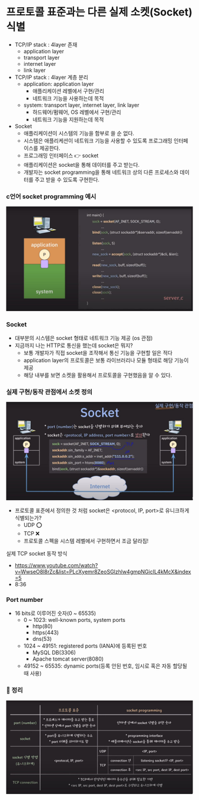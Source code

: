 
# 프로토콜 표준과는 다른 실제 소켓(Socket) 식별

- TCP/IP stack : 4layer 존재 
   - application layer 
   - transport layer
   - internet layer
   - link layer
- TCP/IP stack : 4layer 계층 분리 
   - application: application layer 
     - 애플리케이션 레벨에서 구현/관리
     - 네트워크 기능을 사용하는데 목적
   - system: transport layer, internet layer, link layer
     - 하드웨어/펌웨어, OS 레벨에서 구현/관리
     - 네트워크 기능을 지원하는데 목적
- Socket
   - 애플리케이션이 시스템의 기능을 함부로 쓸 순 없다.
   - 시스템은 애플리케션이 네트워크 기능을 사용할 수 있도록 프로그래밍 인터페이스를 제공한다. 
   - 프로그래밍 인터페이스 👉 socket
   - 애플리케이션은 socket을 통해 데이터를 주고 받는다.
   - 개발자는 socket programming을 통해 네트워크 상의 다른 프로세스와 
     데이터를 주고 받을 수 있도록 구현한다.

### c언어 socket programming 예시 

![17.JPG](Image%2F17.JPG)

### Socket

- 대부분의 시스템은 socket 형태로 네트워크 기능 제공 (os 관점)
- 지금까지 나는 HTTP로 통신을 했는데 socket은 뭐지?
  - 보통 개발자가 직접 socket을 조작해서 통신 기능을 구현할 일은 적다
  - application layer의 프로토콜은 보통 라이브러리나 모듈 형태로 해당 기능이 제공 
  - 해당 내부를 보면 소켓을 활용해서 프로토콜을 구현했음을 알 수 있다.

### 실제 구현/동작 관점에서 소켓 정의

![18.JPG](Image%2F18.JPG)

- 프로토콜 표준에서 정의한 것 처럼 socket은 <protocol, IP, port>로 유니크하게 식별되는가? 
  - UDP ⭕️
  - TCP ❌
  - 프로토콜 스펙을 시스템 레벨에서 구현하면서 조금 달라짐!

실제 TCP socket 동작 방식 
- https://www.youtube.com/watch?v=WwseO8l8rZc&list=PLcXyemr8ZeoSGlzhlw4gmpNGicIL4kMcX&index=5
- 8:36


### Port number 

- 16 bits로 이루어진 숫자(0 ~ 65535)
  - 0 ~ 1023: well-known ports, system ports
    - http(80)
    - https(443)
    - dns(53)
  - 1024 ~ 49151: registered ports (IANA)에 등록된 번호 
    - MySQL DB(3306)
    - Apache tomcat server(8080)
  - 49152 ~ 65535: dynamic ports(등록 안된 번호, 임시로 혹은 자동 할당될 때 사용)

### 💯 정리

![19.JPG](Image%2F19.JPG)
